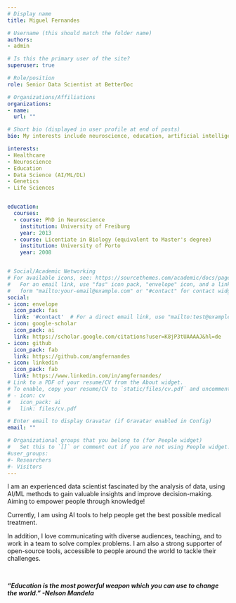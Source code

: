 ```yaml
---
# Display name
title: Miguel Fernandes

# Username (this should match the folder name)
authors:
- admin

# Is this the primary user of the site?
superuser: true

# Role/position
role: Senior Data Scientist at BetterDoc

# Organizations/Affiliations
organizations:
- name:
  url: ""

# Short bio (displayed in user profile at end of posts)
bio: My interests include neuroscience, education, artificial intelligence and genetics.

interests:
- Healthcare
- Neuroscience
- Education
- Data Science (AI/ML/DL)
- Genetics
- Life Sciences


education:
  courses:
  - course: PhD in Neuroscience
    institution: University of Freiburg
    year: 2013
  - course: Licentiate in Biology (equivalent to Master's degree)
    institution: University of Porto
    year: 2008


# Social/Academic Networking
# For available icons, see: https://sourcethemes.com/academic/docs/page-builder/#icons
#   For an email link, use "fas" icon pack, "envelope" icon, and a link in the
#   form "mailto:your-email@example.com" or "#contact" for contact widget.
social:
- icon: envelope
  icon_pack: fas
  link: '#contact'  # For a direct email link, use "mailto:test@example.org".
- icon: google-scholar
  icon_pack: ai
  link: https://scholar.google.com/citations?user=K8jP3tUAAAAJ&hl=de
- icon: github
  icon_pack: fab
  link: https://github.com/amgfernandes
- icon: linkedin
  icon_pack: fab
  link: https://www.linkedin.com/in/amgfernandes/
# Link to a PDF of your resume/CV from the About widget.
# To enable, copy your resume/CV to `static/files/cv.pdf` and uncomment the lines below.
# - icon: cv
#   icon_pack: ai
#   link: files/cv.pdf

# Enter email to display Gravatar (if Gravatar enabled in Config)
email: ""

# Organizational groups that you belong to (for People widget)
#   Set this to `[]` or comment out if you are not using People widget.
#user_groups:
#- Researchers
#- Visitors
---
```

<p style="text-align: left;">

I am an experienced data scientist fascinated by the analysis of data, using AI/ML methods to gain valuable insights and improve decision-making. Aiming to empower people through knowledge!

Currently, I am using AI tools to help people get the best possible medical treatment.

In addition, I love communicating with diverse audiences, teaching, and to work in a team to solve complex problems. I am also a strong supporter of open-source tools, accessible to people around the world to tackle their challenges.
</p>
<p>&nbsp;</p>

***“Education is the most powerful weapon which you can use to change the world.” -Nelson Mandela*** </p>
